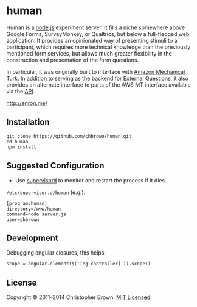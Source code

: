 # human

Human is a [node.js](http://nodejs.org/) experiment server. It fills a niche somewhere above Google Forms, SurveyMonkey, or Qualtrics, but below a full-fledged web application. It provides an opinionated way of presenting stimuli to a participant, which requires more technical knowledge than the previously mentioned form services, but allows much greater flexibility in the construction and presentation of the form questions.

In particular, it was originally built to interface with [Amazon Mechanical Turk](https://requester.mturk.com/). In addition to serving as the backend for External Questions, it also provides an alternate interface to parts of the AWS MT interface available via the [API](http://aws.amazon.com/mturk/).


http://enron.me/


## Installation

    git clone https://github.com/chbrown/human.git
    cd human
    npm install


## Suggested Configuration

* Use [supervisord](http://supervisord.org/) to monitor and restart the process if it dies.

`/etc/supervisor.d/human` (e.g.):

    [program:human]
    directory=/www/human
    command=node server.js
    user=chbrown


## Development

Debugging angular closures, this helps:

    scope = angular.element($('[ng-controller]')).scope()


## License

Copyright © 2011–2014 Christopher Brown. [MIT Licensed](LICENSE).
